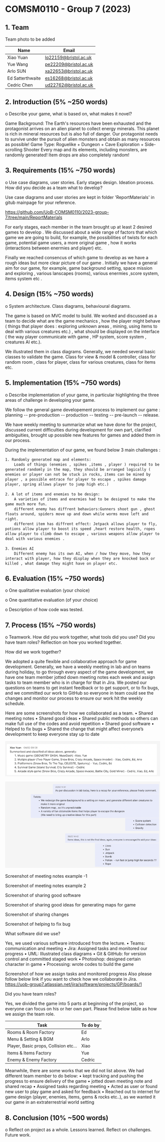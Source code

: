 # COMSM0110 - Group 7 (2023)

## 1. Team

Team photo to be added

| Name             | Email                 |
| ---------------- | --------------------- |
| Xiao Yuan        | lq22159@bristol.ac.uk |
| Yue Wang         | pe22209@bristol.ac.uk |
| Arlo SUN         | xa22653@bristol.ac.uk |
| Ed Satterthwaite | es16268@bristol.ac.uk |
| Cedric Chen      | ud22762@bristol.ac.uk |

## 2. Introduction (5% ~250 words)

o Describe your game, what is based on, what makes it novel?

Game Background: The Earth's resources have been exhausted and the protagonist arrives on an alien planet to collect energy minerals. This planet is rich in mineral resources but is also full of danger. Our protagonist needs to survive under the pursuit of alien monsters and obtain as many resources as possible!
Game Type: Roguelike + Dungeon + Cave Exploration + Side-scrolling Shooter
Every map and its elements, including monsters, are randomly generated! Item drops are also completely random!

## 3. Requirements (15% ~750 words)

o Use case diagrams, user stories. Early stages design. Ideation process. How did you decide as a team what to develop?

Use case diagrams and user stories are kept in folder 'ReportMaterials' in gitub mainpage for your reference.

https://github.com/UoB-COMSM0110/2023-group-7/tree/main/ReportMaterials

For early stages, each member in the team brought up at least 2 desired games to develop . We discussed about a wide range of factors that which game we are going to build, for example, the possibilities of twists for each game, potential game users, a more original game , how it works (interactions between enermies and player) etc.

Finally we reached consencus of which game to develop as we have a rough ideas but more clear picture of our game . Initially we have a general aim for our game, for example, game background setting, space mission and exploring , various lanscapes (rooms), various enermies ,score system, items system etc .

## 4. Design (15% ~750 words)

o System architecture. Class diagrams, behavioural diagrams.

The game is based on MVC model to build. We worked and discussed as a team to decide what are the game mechanics , how the player might behave ( things that player does : exploring unknown areas , mining, using items to deal with various creatures etc.) , what should be displayed on the interface ( the way player communicate with game , HP system, score system , creatures AI etc.).

We illustrated them in class diagrams. Generally, we needed several basic classes to validate the game. Class for view & model & controller, class for random room , class for player, class for various creatures, class for items etc.

## 5. Implementation (15% ~750 words)

o Describe implementation of your game, in particular highlighting the three areas of challenge in developing your game.

We follow the general game developement process to implement our game : planning -- pre-production -- production -- testing -- pre-launch -- release.

We have weekly meeting to summarize what we have done for the project, discussed current difficulties during development for own part, clarified ambiguities, brought up possible new features for games and added them in our process.

During the implementation of our game, we found below 3 main challenges :

    1. Randomly generated map and elements:
        Loads of things (enemies , spikes ,items , player ) required to be generated randomly in the map, they should be arranged logically ( enemies or player can not be stuck in rocks, items can be mined by player , a possible entrace for player to escape , spikes damage player, spring allows player to jump high etc.)

    2. A lot of items and enemies to be design:
        A varieties of items and enermies had to be designed to make the game much more fun.
        different enemy has diffrent behaviors:Gunners shoot gun , ghost floats around, spiders move up and down while worms move left and right.
        different item has diffrent effect: Jetpack allows player to fly, potions allow player to boost its speed ,heart restore health, ropes allow player to climb down to escape , various weapons allow player to deal with various enemies .

    3. Enemies AI
        Different enemy has its own AI, when / how they move, how they interact with player, how they display when they are knocked back or killed , what damage they might have on player etc.

## 6. Evaluation (15% ~750 words)

o One qualitative evaluation (your choice)

o One quantitative evaluation (of your choice)

o Description of how code was tested.

## 7. Process (15% ~750 words)

o Teamwork. How did you work together, what tools did you use? Did you have team roles? Reflection on how you worked together.

How did we work together?

We adopted a quite flexible and collaborative approach for game development. Generally, we have a weekly meeting in lab and on teams during holiday, to go through every aspect of the game development, we have one team member jotted down meeting notes each week and assign tasks to team member who is in charge for that in Jira. We posted our questions on teams to get instant feedback or to get support, or to fix bugs, and we committed our work to GitHub so everyone in team could see the changes and monitor our process to ensure our work hit the weekly schedule.

Here are some screenshots for how we collaborated as a team.
• Shared meeting notes
• Shared good ideas
• Shared public methods so others can make full use of the codes and avoid repetition
• Shared good software
• Helped to fix bugs
• Shared the change that might affect everyone’s development to keep everyone stay up to date

![Screenshot of proposing games to develops](./ReportMaterials/reportprocess/gamepropose.png)

![Screenshot of proposing games to develops](./ReportMaterials/reportprocess/meeting1.png)

Screenshot of meeting notes example -1

Screenshot of meeting notes example 2

Screenshot of sharing good software

Screenshot of sharing good ideas for generating maps for game

Screenshot of sharing changes

Screenshot of helping to fix bug

What software did we use?

Yes, we used various software introduced from the lecture.
• Teams: communication and meeting
• Jira: Assigned tasks and monitored our progress
• UML: Illustrated class diagrams
• Git & GitHub: for version control and committed staged work
• Photoshop: designed certain character in game
• Processing: wrote codes to build the game

Screenshot of how we assign tasks and monitored progress
Also please follow below link if you want to check how we collaborate in Jira.
https://uob-group7.atlassian.net/jira/software/projects/GP/boards/1

Did you have team roles?

Yes, we divided the game into 5 parts at beginning of the project, so everyone can focus on his or her own part. Please find below table as how we assign the team role.

| Task                                | To do by |
| ----------------------------------- | -------- |
| Rooms & Room Factory                | Ed       |
| Menu & Setting & BGM                | Arlo     |
| Player, Basic props, Collision etc… | Xiao     |
| Items & Items Factory               | Yue      |
| Enemy & Enemy Factory               | Cedric   |

Meanwhile, there are some works that we did not list above. We had different team member to do below:
• kept tracking and pushing the progress to ensure delivery of the game
• jotted down meeting note and shared recap
• Assigned tasks regarding meeting
• Acted as user or found new user to play game and asked for feedback
• Reached out to internet for game design (player, enemies, items, gems & rocks etc..), as we wanted it our game in an extraterrestrial world setting

## 8. Conclusion (10% ~500 words)

o Reflect on project as a whole. Lessons learned. Reflect on challenges. Future work.
